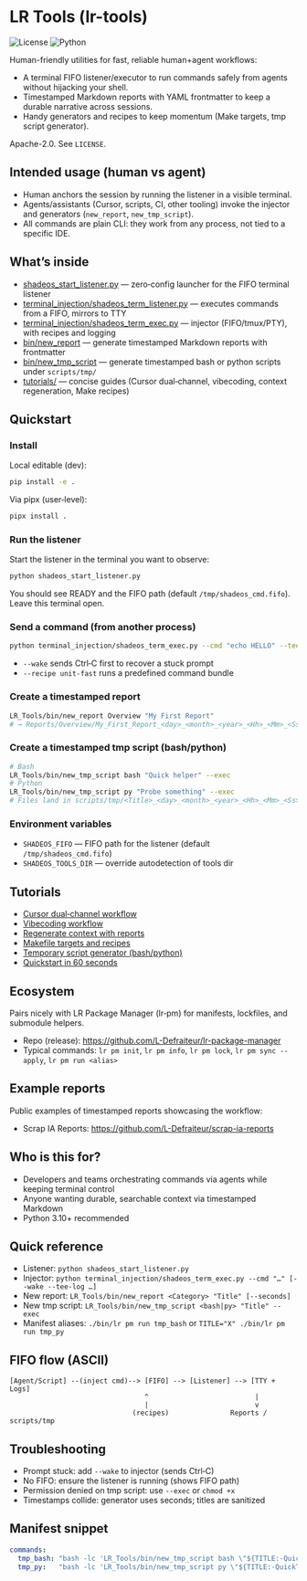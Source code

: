 # LR Tools (lr-tools)  
![License](https://img.shields.io/badge/license-Apache--2.0-blue) ![Python](https://img.shields.io/badge/python-3.10%2B-brightgreen)

Human-friendly utilities for fast, reliable human+agent workflows:
- A terminal FIFO listener/executor to run commands safely from agents without hijacking your shell.
- Timestamped Markdown reports with YAML frontmatter to keep a durable narrative across sessions.
- Handy generators and recipes to keep momentum (Make targets, tmp script generator).

Apache-2.0. See `LICENSE`.

## Intended usage (human vs agent)
- Human anchors the session by running the listener in a visible terminal.
- Agents/assistants (Cursor, scripts, CI, other tooling) invoke the injector and generators (`new_report`, `new_tmp_script`).
- All commands are plain CLI: they work from any process, not tied to a specific IDE.

## What’s inside
- [shadeos_start_listener.py](./shadeos_start_listener.py) — zero‑config launcher for the FIFO terminal listener
- [terminal_injection/shadeos_term_listener.py](./terminal_injection/shadeos_term_listener.py) — executes commands from a FIFO, mirrors to TTY
- [terminal_injection/shadeos_term_exec.py](./terminal_injection/shadeos_term_exec.py) — injector (FIFO/tmux/PTY), with recipes and logging
- [bin/new_report](./bin/new_report) — generate timestamped Markdown reports with frontmatter
- [bin/new_tmp_script](./bin/new_tmp_script) — generate timestamped bash or python scripts under `scripts/tmp/`
- [tutorials/](./tutorials) — concise guides (Cursor dual‑channel, vibecoding, context regeneration, Make recipes)

## Quickstart

### Install
Local editable (dev):
```bash
pip install -e .
```

Via pipx (user‑level):
```bash
pipx install .
```

### Run the listener
Start the listener in the terminal you want to observe:
```bash
python shadeos_start_listener.py
```
You should see READY and the FIFO path (default `/tmp/shadeos_cmd.fifo`). Leave this terminal open.

### Send a command (from another process)
```bash
python terminal_injection/shadeos_term_exec.py --cmd "echo HELLO" --tee-log /tmp/shadeos.log --wake
```
- `--wake` sends Ctrl‑C first to recover a stuck prompt
- `--recipe unit-fast` runs a predefined command bundle

### Create a timestamped report
```bash
LR_Tools/bin/new_report Overview "My First Report"
# → Reports/Overview/My_First_Report_<day>_<month>_<year>_<Hh>_<Mm>_<Ss>.md
```

### Create a timestamped tmp script (bash/python)
```bash
# Bash
LR_Tools/bin/new_tmp_script bash "Quick helper" --exec
# Python
LR_Tools/bin/new_tmp_script py "Probe something" --exec
# Files land in scripts/tmp/<Title>_<day>_<month>_<year>_<Hh>_<Mm>_<Ss>.{sh,py}
```

### Environment variables
- `SHADEOS_FIFO` — FIFO path for the listener (default `/tmp/shadeos_cmd.fifo`)
- `SHADEOS_TOOLS_DIR` — override autodetection of tools dir

## Tutorials
- [Cursor dual‑channel workflow](./tutorials/00_cursor_workflow.md)
- [Vibecoding workflow](./tutorials/01_vibecoding_workflow.md)
- [Regenerate context with reports](./tutorials/02_context_regeneration_with_reports.md)
- [Makefile targets and recipes](./tutorials/03_makefile_and_recipes.md)
- [Temporary script generator (bash/python)](./tutorials/04_tmp_script_generator.md)
 - [Quickstart in 60 seconds](./tutorials/05_quickstart_in_60s.md)

## Ecosystem
Pairs nicely with LR Package Manager (lr‑pm) for manifests, lockfiles, and submodule helpers.
- Repo (release): https://github.com/L-Defraiteur/lr-package-manager
- Typical commands: `lr pm init`, `lr pm info`, `lr pm lock`, `lr pm sync --apply`, `lr pm run <alias>`

## Example reports
Public examples of timestamped reports showcasing the workflow:
- Scrap IA Reports: https://github.com/L-Defraiteur/scrap-ia-reports

## Who is this for?
- Developers and teams orchestrating commands via agents while keeping terminal control
- Anyone wanting durable, searchable context via timestamped Markdown
- Python 3.10+ recommended

## Quick reference
- Listener: `python shadeos_start_listener.py`
- Injector: `python terminal_injection/shadeos_term_exec.py --cmd "…" [--wake --tee-log …]`
- New report: `LR_Tools/bin/new_report <Category> "Title" [--seconds]`
- New tmp script: `LR_Tools/bin/new_tmp_script <bash|py> "Title" --exec`
- Manifest aliases: `./bin/lr pm run tmp_bash` or `TITLE="X" ./bin/lr pm run tmp_py`

## FIFO flow (ASCII)
```
[Agent/Script] --(inject cmd)--> [FIFO] --> [Listener] --> [TTY + Logs]
                                 ^                          |
                                 |                          v
                              (recipes)               Reports / scripts/tmp
```

## Troubleshooting
- Prompt stuck: add `--wake` to injector (sends Ctrl‑C)
- No FIFO: ensure the listener is running (shows FIFO path)
- Permission denied on tmp script: use `--exec` or `chmod +x`
- Timestamps collide: generator uses seconds; titles are sanitized

## Manifest snippet
```yaml
commands:
  tmp_bash: "bash -lc 'LR_Tools/bin/new_tmp_script bash \"${TITLE:-QuickTmp}\" --exec'"
  tmp_py:   "bash -lc 'LR_Tools/bin/new_tmp_script py \"${TITLE:-QuickTmp}\" --exec'"
```
